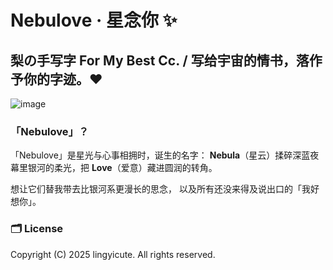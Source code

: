 # Nebulove · 星念你 ✨

## 梨の手写字 For My Best Cc. / 写给宇宙的情书，落作予你的字迹。❤️ 

![image](https://raw.githubusercontent.com/lingyicute/Nebulove/main/Nebulove.png)

### 「Nebulove」？

「Nebulove」是星光与心事相拥时，诞生的名字：
**Nebula**（星云）揉碎深蓝夜幕里银河的柔光，把 **Love**（爱意）藏进圆润的转角。

想让它们替我带去比银河系更漫长的思念，
以及所有还没来得及说出口的「我好想你」。

### 🗂️ License

Copyright (C) 2025 lingyicute. All rights reserved.